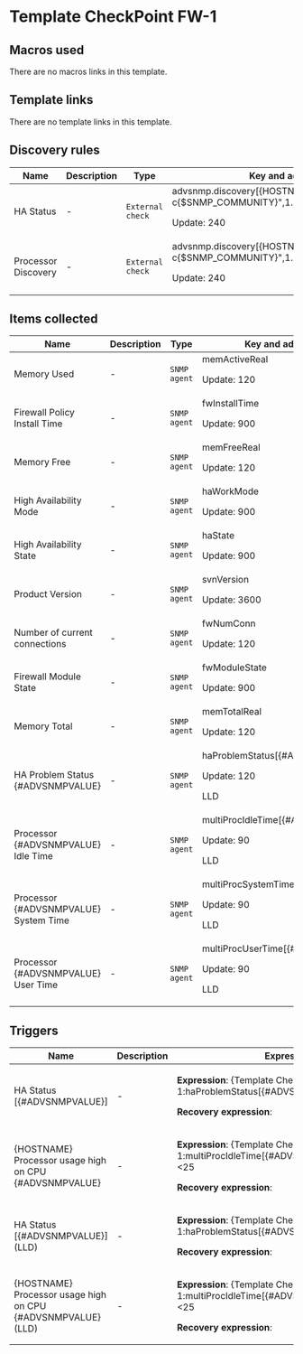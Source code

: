 # Template CheckPoint FW-1

## Macros used

There are no macros links in this template.

## Template links

There are no template links in this template.

## Discovery rules

|Name|Description|Type|Key and additional info|
|----|-----------|----|----|
|HA Status|<p>-</p>|`External check`|advsnmp.discovery[{HOSTNAME},"-v2c -c{$SNMP_COMMUNITY}",1.3.6.1.4.1.2620.1.5.13.1.2,1.3]<p>Update: 240</p>|
|Processor Discovery|<p>-</p>|`External check`|advsnmp.discovery[{HOSTNAME},"-v2c -c{$SNMP_COMMUNITY}",1.3.6.1.4.1.2620.1.6.7.5.1.1,1.3]<p>Update: 240</p>|


## Items collected

|Name|Description|Type|Key and additional info|
|----|-----------|----|----|
|Memory Used|<p>-</p>|`SNMP agent`|memActiveReal<p>Update: 120</p>|
|Firewall Policy Install Time|<p>-</p>|`SNMP agent`|fwInstallTime<p>Update: 900</p>|
|Memory Free|<p>-</p>|`SNMP agent`|memFreeReal<p>Update: 120</p>|
|High Availability Mode|<p>-</p>|`SNMP agent`|haWorkMode<p>Update: 900</p>|
|High Availability State|<p>-</p>|`SNMP agent`|haState<p>Update: 900</p>|
|Product Version|<p>-</p>|`SNMP agent`|svnVersion<p>Update: 3600</p>|
|Number of current connections|<p>-</p>|`SNMP agent`|fwNumConn<p>Update: 120</p>|
|Firewall Module State|<p>-</p>|`SNMP agent`|fwModuleState<p>Update: 900</p>|
|Memory Total|<p>-</p>|`SNMP agent`|memTotalReal<p>Update: 120</p>|
|HA Problem Status {#ADVSNMPVALUE}|<p>-</p>|`SNMP agent`|haProblemStatus[{#ADVSNMPVALUE}]<p>Update: 120</p><p>LLD</p>|
|Processor {#ADVSNMPVALUE} Idle Time|<p>-</p>|`SNMP agent`|multiProcIdleTime[{#ADVSNMPVALUE}]<p>Update: 90</p><p>LLD</p>|
|Processor {#ADVSNMPVALUE} System Time|<p>-</p>|`SNMP agent`|multiProcSystemTime[{#ADVSNMPVALUE}]<p>Update: 90</p><p>LLD</p>|
|Processor {#ADVSNMPVALUE} User Time|<p>-</p>|`SNMP agent`|multiProcUserTime[{#ADVSNMPVALUE}]<p>Update: 90</p><p>LLD</p>|


## Triggers

|Name|Description|Expression|Priority|
|----|-----------|----------|--------|
|HA Status [{#ADVSNMPVALUE}]|<p>-</p>|<p>**Expression**: {Template CheckPoint FW-1:haProblemStatus[{#ADVSNMPVALUE}].str(OK)}=0</p><p>**Recovery expression**: </p>|average|
|{HOSTNAME} Processor usage high on CPU {#ADVSNMPVALUE}|<p>-</p>|<p>**Expression**: {Template CheckPoint FW-1:multiProcIdleTime[{#ADVSNMPVALUE}].avg(300)}<25</p><p>**Recovery expression**: </p>|average|
|HA Status [{#ADVSNMPVALUE}] (LLD)|<p>-</p>|<p>**Expression**: {Template CheckPoint FW-1:haProblemStatus[{#ADVSNMPVALUE}].str(OK)}=0</p><p>**Recovery expression**: </p>|average|
|{HOSTNAME} Processor usage high on CPU {#ADVSNMPVALUE} (LLD)|<p>-</p>|<p>**Expression**: {Template CheckPoint FW-1:multiProcIdleTime[{#ADVSNMPVALUE}].avg(300)}<25</p><p>**Recovery expression**: </p>|average|
